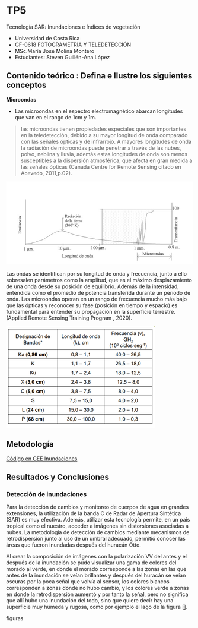 # TP5
Tecnología SAR: Inundaciones e índices de vegetación
- Universidad de Costa Rica 
- GF-0618 FOTOGRAMETRÍA Y TELEDETECCIÓN
- MSc.María José Molina Montero
- Estudiantes: Steven Guillén-Ana López

## Contenido teórico : Defina e Ilustre los siguientes conceptos

**Microondas**
- Las microondas en el espectro electromagnético abarcan longitudes que van en el rango de 1cm y 1m.
> las microondas tienen propiedades especiales que son importantes en la teledetección, debido a su mayor longitud de onda comparado con las señales ópticas y de infrarrojo. A mayores longitudes de onda la radiación de microondas puede penetrar a través de las nubes, polvo, neblina y lluvia, además estas longitudes de onda son menos susceptibles a la dispersión atmosférica, que afecta en gran medida a las señales ópticas (Canada Centre for Remote Sensing citado en Acevedo, 2011,p.02).

![](microonda.jpg)

Las ondas se identifican por su longitud de onda y frecuencia, junto a ello sobresalen parámetros como la amplitud, que es el máximo desplazamiento de una onda desde su posición de equilibrio. Además de la intensidad, entendida como el promedio de potencia transferida durante un período de onda. Las microondas operan en un rango de frecuencia mucho más bajo que las ópticas y reconocer su fase (posición en tiempo y espacio) es fundamental para entender su propagación en la superficie terrestre. (Applied Remote Sensing Training Program , 2020).

![](tablamicro.png)


## Metodología
[Código en GEE Inundaciones](https://code.earthengine.google.com/eea6817e2f6e61a4680d05f9a7a1bee5)





## Resultados y Conclusiones

### Detección de inundaciones
Para la detección de cambios y monitoreo de cuerpos de agua en grandes extensiones, la utilización de la banda C de Radar de Apertura Sintética (SAR) es muy efectiva. Además, utilizar esta tecnología permite, en un país tropical como el nuestro, acceder a imágenes sin distorsiones asociadas a nubes. La metodología de detección de cambios mediante mecanismos de retrodispersión junto al uso de un umbral adecuado, permitió conocer las áreas que fueron inundadas después del huracán Otto.


Al crear la composición de imágenes con la polarización VV del antes y el después de la inundación se pudo visualizar una gama de colores del morado al verde, en donde el morado corresponde a las zonas en las que antes de la inundación se veían brillantes y después del huracán se veían oscuras por la poca señal que volvía al sensor, los colores blancos corresponden a zonas donde no hubo cambio, y los colores verde a zonas en donde la retrodispersión aumentó y por tanto la señal, pero no significa que allí hubo una inundación del todo, sino que quiere decir hay una superficie muy húmeda y rugosa, como por ejemplo el lago de la figura [].
 
 figuras
